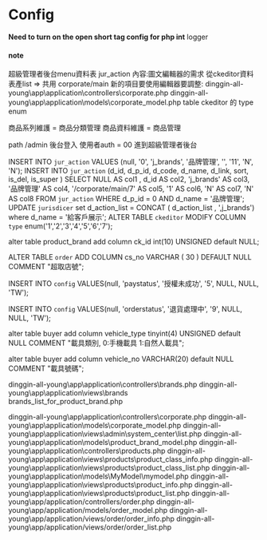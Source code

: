 # Config

**Need to turn on the open short tag config for php int**
logger 

#### note
超級管理者後台menu資料表 jur_action
內容:圖文編輯器的需求 從ckeditor資料表產list => 共用 corporate/main 
    新的項目要使用編輯器要調整: 
        dinggin-all-young\app\application\controllers\corporate.php
        dinggin-all-young\app\application\models\corporate_model.php
        table ckeditor 的 type enum

商品系列維護 = 商品分類管理
商品資料維護 = 商品管理


path 
    /admin 後台登入
        使用者auth = 00 進到超級管理者後台


<!-- add 品牌管理 to menu  編號隨資料庫狀況更動-->
INSERT INTO `jur_action` VALUES (null, '0', 'j_brands', '品牌管理', '', '11', 'N', 'N');
INSERT INTO `jur_action` (d_id, d_p_id, d_code, d_name, d_link, sort, is_del, is_super ) SELECT NULL AS col1 , d_id AS col2, 'j_brands' AS col3, '品牌管理' AS col4, '/corporate/main/7' AS col5, '1' AS col6, 'N' AS col7, 'N' AS col8 FROM `jur_action` WHERE d_p_id = 0 AND d_name = '品牌管理';
UPDATE `jurisdicer` set d_action_list = CONCAT ( d_action_list  , ',j_brands') where d_name = '給客戶展示';
ALTER TABLE `ckeditor` MODIFY COLUMN `type` enum('1','2','3','4','5','6','7');
<!-- 增加欄位 for product_brand 關聯 ckeditor -->
alter table product_brand add column ck_id int(10) UNSIGNED default NULL;
<!-- 增加欄位 for 超取店號 -->
ALTER TABLE `order` ADD COLUMN cs_no VARCHAR ( 30 ) DEFAULT NULL COMMENT "超取店號";
<!--for 付款狀態 -->
INSERT INTO `config` VALUES(null, 'paystatus', '授權未成功', '5', NULL, NULL, 'TW');
<!--for 訂單狀態 -->
INSERT INTO `config` VALUES(null, 'orderstatus', '退貨處理中', '9', NULL, NULL, 'TW');
<!--for 會員載具 類型 -->
alter table buyer add column vehicle_type tinyint(4) UNSIGNED default NULL COMMENT "載具類別, 0:手機載具 1:自然人載具";
<!--for 載具號碼 -->
alter table buyer add column vehicle_no VARCHAR(20) default NULL COMMENT "載具號碼";



<!-- file added -->
dinggin-all-young\app\application\controllers\brands.php
dinggin-all-young\app\application\views\brands\
    <!-- list data from product_brand 改成list data from ckeditor,暫不用  -->
    brands_list_for_product_brand.php 


<!-- file modified -->
dinggin-all-young\app\application\controllers\corporate.php
dinggin-all-young\app\application\models\corporate_model.php
dinggin-all-young\app\application\views\admin\system_center\list.php
dinggin-all-young\app\application\models\product_brand_model.php
dinggin-all-young\app\application\controllers\products.php
dinggin-all-young\app\application\views\products\product_class_info.php
dinggin-all-young\app\application\views\products\product_class_list.php
dinggin-all-young\app\application\models\MyModel\mymodel.php
dinggin-all-young\app\application\views\products\product_info.php
dinggin-all-young\app\application\views\products\product_list.php
dinggin-all-young\app/application/controllers/order.php
dinggin-all-young\app/application/models/order_model.php
dinggin-all-young\app/application/views/order/order_info.php
dinggin-all-young\app/application/views/order/order_list.php


